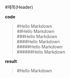 #제목(Header)

__code__
>#Hello Markdown<br>##Hello Markdown<br>###Hello Markdown<br>####Hello Markdown<br>#####Hello Markdown<br>######Hello Markdown

__result__
> #Hello Markdown
